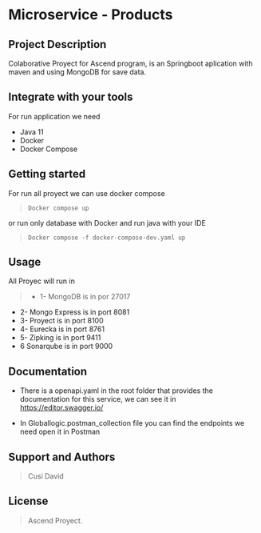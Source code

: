 # Microservice - Products

## Project Description
Colaborative Proyect for Ascend program, is an Springboot aplication with maven and using MongoDB for save data.  

## Integrate with your tools
For run application we need 
- Java 11
- Docker
- Docker Compose


## Getting started
For run all proyect we can use docker compose
> `Docker compose up`

or run only database with Docker and run java with your IDE
> `Docker compose -f docker-compose-dev.yaml up`

## Usage
All Proyec will run in
>- 1- MongoDB is in por 27017
- 2- Mongo Express is in port 8081
- 3- Proyect is in port 8100
- 4- Eurecka is in port 8761
- 5- Zipking is in port 9411
- 6 Sonarqube is in port 9000

## Documentation
- There is a openapi.yaml in the root folder that provides the documentation for this service, we can see it in <https://editor.swagger.io/>

- In Globallogic.postman_collection file you can find the endpoints we need open it in Postman

## Support and Authors
>Cusi David

## License
>Ascend Proyect.